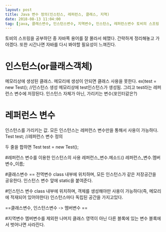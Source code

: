 ```yaml
---
layout: post
title: Java 변수 정의(인스턴스, 레퍼런스, 클래스, 지역)
date: 2018-08-13 11:04:00
tag: [java, 클래스변수, 인스턴스변수, 지역변수, 인스턴스, 레퍼런스변수 토비의 스프링 3.1 vol1 스프링 이해와 원리,JDBC]
---
```

토비의 스프링을 공부하던 중 자바쪽 용어를 잘 몰라서 헤맸다.
간략하게 정리해놓고 가야겠다. 또한 시간나면 자바를 다시 봐야할 필요성이 느껴진다.

#  인스턴스(or클래스객체)
메모리상에 생성된 클래스. 메모리에 생성이 안되면 클래스 사용을 못한다.
ex)test = new Test();	//인스턴스 생성
메모리상에 test인스턴스가 생성됨. 그리고 test라는 레퍼런스 변수에 저장된다. 인스턴스 자체가 아닌, 가리키는 변수(포인터같은?)

# 레퍼런스 변수
인스턴스를 가리키는 값. 모든 인스턴스는 레퍼런스 변수만을 통해서 사용이 가능하다.
Test test;	//레퍼런스 변수 정의

두 줄을 합하면
Test test = new Test();

#레퍼런스 변수를 이용한 인스턴스의 사용
레퍼런스_변수.메소드()
레퍼런스_변수.멤버변수_이름;

#클래스변수 == 전역변수
class 내부에 위치하며, 모든 인스턴스가 같은 저장공간을 공유한다. 인스턴스 변수 앞에 static을 붙여준다.

#인스턴스 변수
class 내부에 위치하며, 객체를 생성해야만 사용이 가능하다(즉, 메모리에 적재되어 있어야한다)
인스턴스마다 독립된 공간을 가지고있다.

==클래스변수, 인스턴스변수 -> 멤버변수 ==

#지역변수
멤버변수를 제외한 나머지
클래스 영역이 아닌 다른 블록에 있는 변수
블록에서 벗어나면 사라진다.

